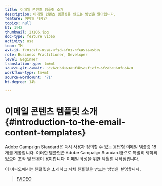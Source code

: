 ```yaml
---
title: 이메일 콘텐츠 템플릿 소개
description: 이메일 컨텐츠 템플릿을 만드는 방법을 알아봅니다.
feature: 이메일 디자인
topics: null
kt: 1442
thumbnail: 23106.jpg
doc-type: feature video
activity: use
team: TM
exl-id: fc01caf7-959a-4f2d-af81-4f695ae45bb8
role: Business Practitioner, Developer
level: Beginner
translation-type: tm+mt
source-git-commit: 5d2bc8bd3a3a0fdb5e2f1ef75af2ab60b8f6abc8
workflow-type: tm+mt
source-wordcount: '71'
ht-degree: 14%

---
```


# 이메일 콘텐츠 템플릿 소개 {#introduction-to-the-email-content-templates}

Adobe Campaign Standard은 즉시 사용자 정의할 수 있는 응답형 이메일 템플릿 18개를 제공합니다. 이러한 템플릿은 Adobe Campaign Standard용으로 특별히 제작되었으며 조작 및 변경이 용이합니다. 이메일 작성을 위한 탁월한 시작점입니다.

이 비디오에서는 템플릿을 소개하고 자체 템플릿을 만드는 방법을 설명합니다.

>[!VIDEO](https://video.tv.adobe.com/v/23106?quality=12)
